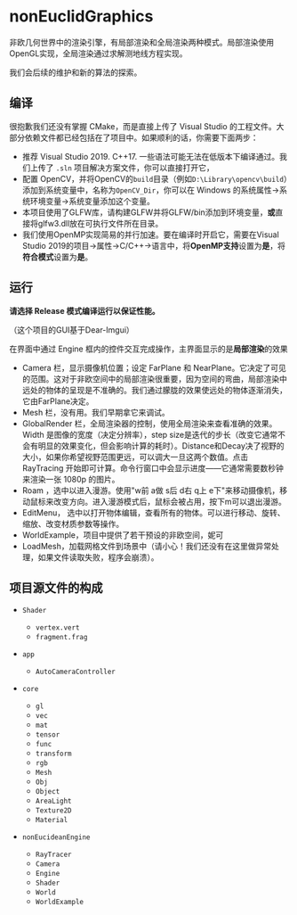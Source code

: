 # nonEuclidGraphics

非欧几何世界中的渲染引擎，有局部渲染和全局渲染两种模式。局部渲染使用OpenGL实现，全局渲染通过求解测地线方程实现。

我们会后续的维护和新的算法的探索。

## 编译

很抱歉我们还没有掌握 CMake，而是直接上传了 Visual Studio 的工程文件。大部分依赖文件都已经包括在了项目中。如果顺利的话，你需要下面两步：

* 推荐 Visual Studio 2019. C++17. 一些语法可能无法在低版本下编译通过。我们上传了 `.sln` 项目解决方案文件，你可以直接打开它，
* 配置 OpenCV，并将OpenCV的`build`目录（例如`D:\Library\opencv\build`）添加到系统变量中，名称为`OpenCV_Dir`，你可以在 Windows 的系统属性->系统环境变量->系统变量添加这个变量。
* 本项目使用了GLFW库，请构建GLFW并将GLFW/bin添加到环境变量，**或**直接将glfw3.dll放在可执行文件所在目录。
* 我们使用OpenMP实现简易的并行加速。要在编译时开启它，需要在Visual Studio 2019的项目->属性->C/C++->语言中，将**OpenMP支持**设置为**是**，将**符合模式**设置为**是**。

## 运行

**请选择 Release 模式编译运行以保证性能。**

（这个项目的GUI基于Dear-Imgui）

在界面中通过 Engine 框内的控件交互完成操作，主界面显示的是**局部渲染**的效果

* Camera 栏，显示摄像机位置；设定 FarPlane 和 NearPlane。它决定了可见的范围。这对于非欧空间中的局部渲染很重要，因为空间的弯曲，局部渲染中远处的物体的呈现是不准确的。我们通过朦胧的效果使远处的物体逐渐消失，它由FarPlane决定。
* Mesh 栏，没有用。我们早期拿它来调试。
* GlobalRender 栏，全局渲染器的控制，使用全局渲染来查看准确的效果。Width 是图像的宽度（决定分辨率），step size是迭代的步长（改变它通常不会有明显的效果变化，但会影响计算的耗时）。Distance和Decay决了视野的大小，如果你希望视野范围更远，可以调大一旦这两个数值。点击 RayTracing 开始即可计算。命令行窗口中会显示进度——它通常需要数秒钟来渲染一张 1080p 的图片。
* Roam ，选中以进入漫游。使用"w前 a做 s后 d右 q上 e下"来移动摄像机，移动鼠标来改变方向。进入漫游模式后，鼠标会被占用，按下m可以退出漫游。
* EditMenu， 选中以打开物体编辑，查看所有的物体。可以进行移动、旋转、缩放、改变材质参数等操作。
* WorldExample，项目中提供了若干预设的非欧空间，妮可
* LoadMesh，加载网格文件到场景中（请小心！我们还没有在这里做异常处理，如果文件读取失败，程序会崩溃）。



## 项目源文件的构成

* `Shader`
  * `vertex.vert`
  * `fragment.frag`

* `app`
  * `AutoCameraController`  
* `core`
  * `gl`
  * `vec`
  * `mat`
  * `tensor`
  * `func`
  * `transform`
  * `rgb`
  * `Mesh`
  * `Obj`
  * `Object`
  * `AreaLight`
  * `Texture2D`
  * `Material`
* `nonEucideanEngine`
  * `RayTracer`
  * `Camera`
  * `Engine`
  * `Shader`
  * `World`
  * `WorldExample`
